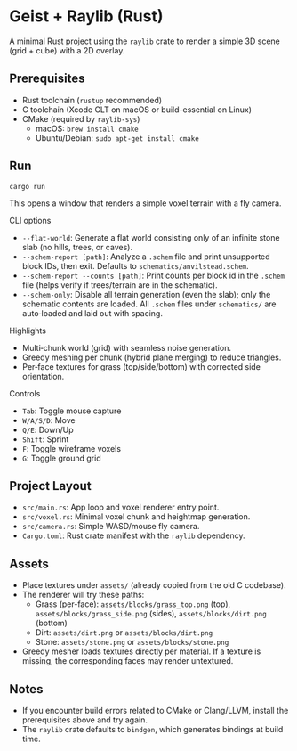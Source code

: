 # Geist + Raylib (Rust)

A minimal Rust project using the `raylib` crate to render a simple 3D scene (grid + cube) with a 2D overlay.

## Prerequisites

- Rust toolchain (`rustup` recommended)
- C toolchain (Xcode CLT on macOS or build-essential on Linux)
- CMake (required by `raylib-sys`)
  - macOS: `brew install cmake`
  - Ubuntu/Debian: `sudo apt-get install cmake`

## Run

```
cargo run
```

This opens a window that renders a simple voxel terrain with a fly camera.

CLI options

- `--flat-world`: Generate a flat world consisting only of an infinite stone slab (no hills, trees, or caves).
- `--schem-report [path]`: Analyze a `.schem` file and print unsupported block IDs, then exit. Defaults to `schematics/anvilstead.schem`.
- `--schem-report --counts [path]`: Print counts per block id in the `.schem` file (helps verify if trees/terrain are in the schematic).
- `--schem-only`: Disable all terrain generation (even the slab); only the schematic contents are loaded. All `.schem` files under `schematics/` are auto‑loaded and laid out with spacing.

Highlights

- Multi‑chunk world (grid) with seamless noise generation.
- Greedy meshing per chunk (hybrid plane merging) to reduce triangles.
- Per‑face textures for grass (top/side/bottom) with corrected side orientation.

Controls

- `Tab`: Toggle mouse capture
- `W/A/S/D`: Move
- `Q/E`: Down/Up
- `Shift`: Sprint
- `F`: Toggle wireframe voxels
- `G`: Toggle ground grid

## Project Layout

- `src/main.rs`: App loop and voxel renderer entry point.
- `src/voxel.rs`: Minimal voxel chunk and heightmap generation.
- `src/camera.rs`: Simple WASD/mouse fly camera.
- `Cargo.toml`: Rust crate manifest with the `raylib` dependency.

## Assets

- Place textures under `assets/` (already copied from the old C codebase).
- The renderer will try these paths:
  - Grass (per-face): `assets/blocks/grass_top.png` (top), `assets/blocks/grass_side.png` (sides), `assets/blocks/dirt.png` (bottom)
  - Dirt: `assets/dirt.png` or `assets/blocks/dirt.png`
  - Stone: `assets/stone.png` or `assets/blocks/stone.png`
- Greedy mesher loads textures directly per material. If a texture is missing, the corresponding faces may render untextured.

## Notes

- If you encounter build errors related to CMake or Clang/LLVM, install the prerequisites above and try again.
- The `raylib` crate defaults to `bindgen`, which generates bindings at build time.

